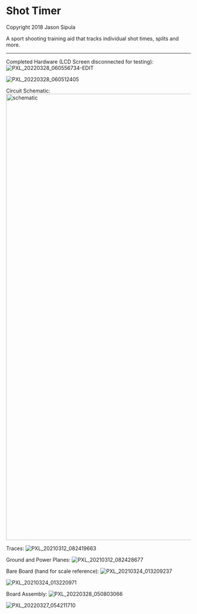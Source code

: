 Shot Timer
===============================================================================

Copyright 2018 Jason Sipula

A sport shooting training aid that tracks individual shot times, splits and more.

_______________________________________________________________________________

Completed Hardware (LCD Screen disconnected for testing):
![PXL_20220328_060556734-EDIT](https://github.com/user-attachments/assets/524caf87-c4fd-410f-8cb6-9799f78bd125)

![PXL_20220328_060512405](https://github.com/user-attachments/assets/8d46f70b-5cfb-4948-a893-badb0a6044f8)

Circuit Schematic:
<img width="2000" height="1214" alt="schematic" src="https://github.com/user-attachments/assets/ac90948b-a02d-420f-bbf6-ad32e8aa03d8" />

Traces:
![PXL_20210312_082419663](https://github.com/user-attachments/assets/75c7057b-f7a5-4e2b-8ce5-929e7de7893d)

Ground and Power Planes:
![PXL_20210312_082428677](https://github.com/user-attachments/assets/1d455f50-a61b-4783-b4d0-5cf28807689e)

Bare Board (hand for scale reference):
![PXL_20210324_013209237](https://github.com/user-attachments/assets/5b5f7b66-acfa-4219-bbbd-42acc2a6a788)

![PXL_20210324_013220971](https://github.com/user-attachments/assets/574bb4c8-0351-4cac-a649-eacb835f2577)

Board Assembly:
![PXL_20220328_050803066](https://github.com/user-attachments/assets/4f4ce005-92f2-4365-9724-7b7601461d88)

![PXL_20220327_054211710](https://github.com/user-attachments/assets/bb10ddbd-8a92-4110-8147-09a9b957aa6a)
